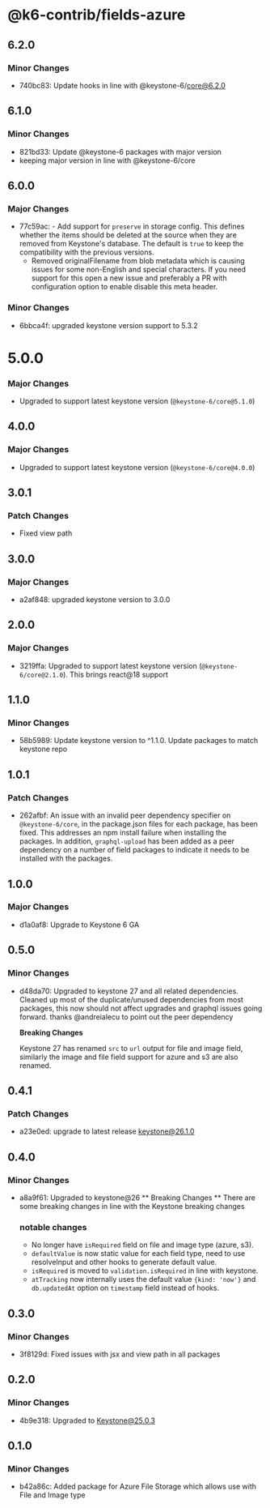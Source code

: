 # @k6-contrib/fields-azure

## 6.2.0

### Minor Changes

- 740bc83: Update hooks in line with @keystone-6/core@6.2.0

## 6.1.0

### Minor Changes

- 821bd33: Update @keystone-6 packages with major version
- keeping major version in line with @keystone-6/core

## 6.0.0

### Major Changes

- 77c59ac: - Add support for `preserve` in storage config. This defines whether the items should be deleted at the source when they are removed from Keystone's database. The default is `true` to keep the compatibility with the previous versions.
  - Removed originalFilename from blob metadata which is causing issues for some non-English and special characters. If you need support for this open a new issue and preferably a PR with configuration option to enable disable this meta header.

### Minor Changes

- 6bbca4f: upgraded keystone version support to 5.3.2

# 5.0.0

### Major Changes

- Upgraded to support latest keystone version (`@keystone-6/core@5.1.0`)

## 4.0.0

### Major Changes

- Upgraded to support latest keystone version (`@keystone-6/core@4.0.0`)

## 3.0.1

### Patch Changes

- Fixed view path

## 3.0.0

### Major Changes

- a2af848: upgraded keystone version to 3.0.0

## 2.0.0

### Major Changes

- 3219ffa: Upgraded to support latest keystone version (`@keystone-6/core@2.1.0`). This brings react@18 support

## 1.1.0

### Minor Changes

- 58b5989: Update keystone version to ^1.1.0. Update packages to match keystone repo

## 1.0.1

### Patch Changes

- 262afbf: An issue with an invalid peer dependency specifier on `@keystone-6/core`, in the package.json files for each package, has been fixed. This addresses an npm install failure when installing the packages. In addition, `graphql-upload` has been added as a peer dependency on a number of field packages to indicate it needs to be installed with the packages.

## 1.0.0

### Major Changes

- d1a0af8: Upgrade to Keystone 6 GA

## 0.5.0

### Minor Changes

- d48da70: Upgraded to keystone 27 and all related dependencies.
  Cleaned up most of the duplicate/unused dependencies from most packages, this now should not affect upgrades and graphql issues going forward. thanks @andreialecu to point out the peer dependency

  **Breaking Changes**

  Keystone 27 has renamed `src` to `url` output for file and image field, similarly the image and file field support for azure and s3 are also renamed.

## 0.4.1

### Patch Changes

- a23e0ed: upgrade to latest release keystone@26.1.0

## 0.4.0

### Minor Changes

- a8a9f61: Upgraded to keystone@26
  ** Breaking Changes **
  There are some breaking changes in line with the Keystone breaking changes

  ### notable changes

  - No longer have `isRequired` field on file and image type (azure, s3).
  - `defaultValue` is now static value for each field type, need to use resolveInput and other hooks to generate default value.
  - `isRequired` is moved to `validation.isRequired` in line with keystone.
  - `atTracking` now internally uses the default value `{kind: 'now'}` and `db.updatedAt` option on `timestamp` field instead of hooks.

## 0.3.0

### Minor Changes

- 3f8129d: Fixed issues with jsx and view path in all packages

## 0.2.0

### Minor Changes

- 4b9e318: Upgraded to Keystone@25.0.3

## 0.1.0

### Minor Changes

- b42a86c: Added package for Azure File Storage which allows use with File and Image type
